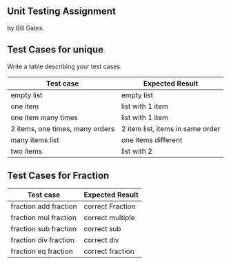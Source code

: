 ## Unit Testing Assignment


by Bill Gates.


## Test Cases for unique

Write a table describing your test cases.

| Test case              |  Expected Result    |
|------------------------|---------------------|
| empty list             |  empty list         |
| one item               |  list with 1 item   |
| one item many times    |  list with 1 item   |
| 2 items, one times, many orders | 2 item list, items in same order  |
| many items list        |  one items different      |
|two items               |  list with 2

## Test Cases for Fraction

|  Test case             |  Expected Result    |
|------------------------|---------------------|
| fraction add fraction  |  correct Fraction   |
| fraction mul fraction  |  correct multiple   |
| fraction sub fraction  |  correct sub        |
| fraction div fraction  |  correct div        |
| fraction eq fraction   |  correct fraction   |